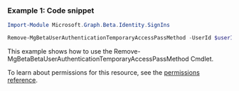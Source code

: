### Example 1: Code snippet

```powershellImport-Module Microsoft.Graph.Beta.Identity.SignIns

Remove-MgBetaUserAuthenticationTemporaryAccessPassMethod -UserId $userId -TemporaryAccessPassAuthenticationMethodId $temporaryAccessPassAuthenticationMethodId
```
This example shows how to use the Remove-MgBetaBetaUserAuthenticationTemporaryAccessPassMethod Cmdlet.
To learn about permissions for this resource, see the [permissions reference](/graph/permissions-reference).

